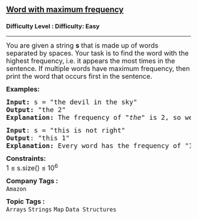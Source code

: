 <h2><a href="https://www.geeksforgeeks.org/problems/word-with-maximum-frequency0120/1?amp%3Bcategory%255B%255D=Strings&page=6&%3BsortBy=&%3Bdifficulty%255B%255D=-2">Word with maximum frequency</a></h2><h3>Difficulty Level : Difficulty: Easy</h3><hr><div class="problems_problem_content__Xm_eO"><p><span style="font-size: 18px;">You are given a string <strong>s</strong>&nbsp;that is made up of words separated by spaces. Your task is to find the word with the highest frequency, i.e. it appears the most times in the sentence. If multiple words have maximum frequency, then print the word that occurs first in the sentence.</span></p>
<p><span style="font-size: 18px;"><strong>Examples:</strong></span></p>
<pre><span style="font-size: 18px;"><strong>Input:</strong> s = "the devil in the sky"
<strong>Output:</strong> "the 2"
<strong>Explanation: </strong>The frequency of "<em>the"</em> is 2, so we return "<em>the"</em> and its frequency "2" i.e., <strong>"the 2" 
</strong></span></pre>
<pre><span style="font-size: 18px;"><strong>Input</strong>: s = "this is not right"
<strong>Output</strong>: "this 1"
<strong>Explanation: </strong>Every word has the frequency of "1", so we return "<em>this 1" </em>as <em>this </em>occurs first in the sentence. 
</span></pre>
<p><span style="font-size: 18px;"><strong>Constraints:</strong><br>1 ≤ s.size() ≤ 10<sup>6</sup></span></p></div><p><span style=font-size:18px><strong>Company Tags : </strong><br><code>Amazon</code>&nbsp;<br><p><span style=font-size:18px><strong>Topic Tags : </strong><br><code>Arrays</code>&nbsp;<code>Strings</code>&nbsp;<code>Map</code>&nbsp;<code>Data Structures</code>&nbsp;